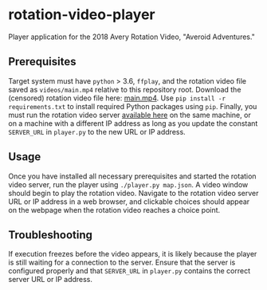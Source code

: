 # rotation-video-player

Player application for the 2018 Avery Rotation Video, "Averoid Adventures."

## Prerequisites

Target system must have `python` > 3.6, `ffplay`, and the rotation video file saved as `videos/main.mp4` relative to this repository root. Download the (censored) rotation video file here: [main.mp4](https://mega.nz/#!SOR2QYiS!lNGszKAf18C59WbDnayJgLdX_F5tQ3N18NIFxUIMpeY). Use `pip install -r requirements.txt` to install required Python packages using `pip`. Finally, you must run the rotation video server [available here](https://github.com/davidbelliott/rotation-video-server) on the same machine, or on a machine with a different IP address as long as you update the constant `SERVER_URL` in `player.py` to the new  URL or IP address.

## Usage

Once you have installed all necessary prerequisites and started the rotation video server, run the player using `./player.py map.json`. A video window should begin to play the rotation video. Navigate to the rotation video server URL or IP address in a web browser, and clickable choices should appear on the webpage when the rotation video reaches a choice point.

## Troubleshooting

If execution freezes before the video appears, it is likely because the player is still waiting for a connection to the server. Ensure that the server is configured properly and that `SERVER_URL` in `player.py` contains the correct server URL or IP address.
